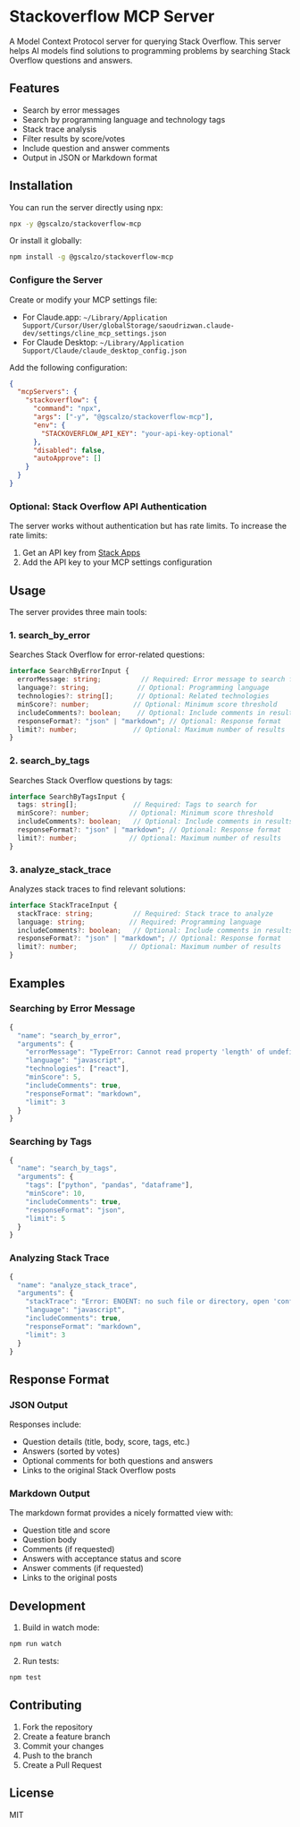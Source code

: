 # Stackoverflow MCP Server

A Model Context Protocol server for querying Stack Overflow. This server helps AI models find solutions to programming problems by searching Stack Overflow questions and answers.

## Features

- Search by error messages
- Search by programming language and technology tags
- Stack trace analysis
- Filter results by score/votes
- Include question and answer comments
- Output in JSON or Markdown format

## Installation

You can run the server directly using npx:

```bash
npx -y @gscalzo/stackoverflow-mcp
```

Or install it globally:

```bash
npm install -g @gscalzo/stackoverflow-mcp
```

### Configure the Server

Create or modify your MCP settings file:

- For Claude.app: `~/Library/Application Support/Cursor/User/globalStorage/saoudrizwan.claude-dev/settings/cline_mcp_settings.json`
- For Claude Desktop: `~/Library/Application Support/Claude/claude_desktop_config.json`

Add the following configuration:

```json
{
  "mcpServers": {
    "stackoverflow": {
      "command": "npx",
      "args": ["-y", "@gscalzo/stackoverflow-mcp"],
      "env": {
        "STACKOVERFLOW_API_KEY": "your-api-key-optional"
      },
      "disabled": false,
      "autoApprove": []
    }
  }
}
```

### Optional: Stack Overflow API Authentication

The server works without authentication but has rate limits. To increase the rate limits:

1. Get an API key from [Stack Apps](https://stackapps.com/apps/oauth/register)
2. Add the API key to your MCP settings configuration

## Usage

The server provides three main tools:

### 1. search_by_error

Searches Stack Overflow for error-related questions:

```typescript
interface SearchByErrorInput {
  errorMessage: string;          // Required: Error message to search for
  language?: string;            // Optional: Programming language
  technologies?: string[];      // Optional: Related technologies
  minScore?: number;           // Optional: Minimum score threshold
  includeComments?: boolean;    // Optional: Include comments in results
  responseFormat?: "json" | "markdown"; // Optional: Response format
  limit?: number;              // Optional: Maximum number of results
}
```

### 2. search_by_tags

Searches Stack Overflow questions by tags:

```typescript
interface SearchByTagsInput {
  tags: string[];              // Required: Tags to search for
  minScore?: number;          // Optional: Minimum score threshold
  includeComments?: boolean;   // Optional: Include comments in results
  responseFormat?: "json" | "markdown"; // Optional: Response format
  limit?: number;             // Optional: Maximum number of results
}
```

### 3. analyze_stack_trace

Analyzes stack traces to find relevant solutions:

```typescript
interface StackTraceInput {
  stackTrace: string;          // Required: Stack trace to analyze
  language: string;           // Required: Programming language
  includeComments?: boolean;   // Optional: Include comments in results
  responseFormat?: "json" | "markdown"; // Optional: Response format
  limit?: number;             // Optional: Maximum number of results
}
```

## Examples

### Searching by Error Message

```javascript
{
  "name": "search_by_error",
  "arguments": {
    "errorMessage": "TypeError: Cannot read property 'length' of undefined",
    "language": "javascript",
    "technologies": ["react"],
    "minScore": 5,
    "includeComments": true,
    "responseFormat": "markdown",
    "limit": 3
  }
}
```

### Searching by Tags

```javascript
{
  "name": "search_by_tags",
  "arguments": {
    "tags": ["python", "pandas", "dataframe"],
    "minScore": 10,
    "includeComments": true,
    "responseFormat": "json",
    "limit": 5
  }
}
```

### Analyzing Stack Trace

```javascript
{
  "name": "analyze_stack_trace",
  "arguments": {
    "stackTrace": "Error: ENOENT: no such file or directory, open 'config.json'\n    at Object.openSync (fs.js:476:3)\n    at Object.readFileSync (fs.js:377:35)",
    "language": "javascript",
    "includeComments": true,
    "responseFormat": "markdown",
    "limit": 3
  }
}
```

## Response Format

### JSON Output

Responses include:
- Question details (title, body, score, tags, etc.)
- Answers (sorted by votes)
- Optional comments for both questions and answers
- Links to the original Stack Overflow posts

### Markdown Output

The markdown format provides a nicely formatted view with:
- Question title and score
- Question body
- Comments (if requested)
- Answers with acceptance status and score
- Answer comments (if requested)
- Links to the original posts

## Development

1. Build in watch mode:
```bash
npm run watch
```

2. Run tests:
```bash
npm test
```

## Contributing

1. Fork the repository
2. Create a feature branch
3. Commit your changes
4. Push to the branch
5. Create a Pull Request

## License

MIT
